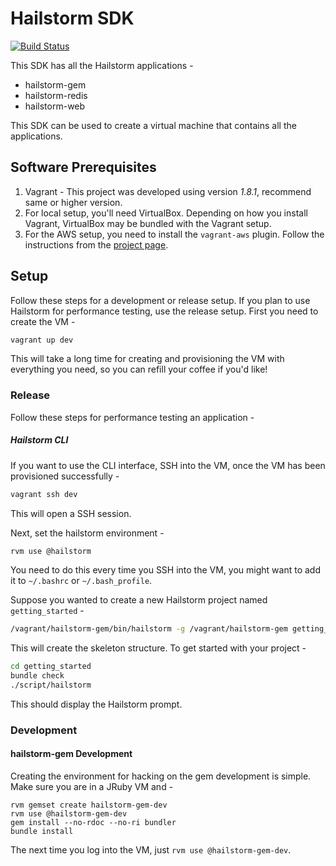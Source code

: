 # Hailstorm SDK

[![Build Status](https://travis-ci.org/3pillarlabs/hailstorm-sdk.svg?branch=master)](https://travis-ci.org/3pillarlabs/hailstorm-sdk)

This SDK has all the Hailstorm applications -
* hailstorm-gem
* hailstorm-redis
* hailstorm-web

This SDK can be used to create a virtual machine that contains all the applications.

## Software Prerequisites

1. Vagrant - This project was developed using version _1.8.1_, recommend same or higher version.
1. For local setup, you'll need VirtualBox. Depending on how you install Vagrant, VirtualBox may be bundled with the Vagrant setup.
1. For the AWS setup, you need to install the ``vagrant-aws`` plugin. Follow the instructions from the [project page](https://github.com/mitchellh/vagrant-aws).

## Setup
Follow these steps for a development or release setup. If you plan to use Hailstorm for performance testing, use the release setup. First you need to create the VM -
```bash
vagrant up dev
```
This will take a long time for creating and provisioning the VM with everything you need, so you can refill your coffee if you'd like!

### Release
Follow these steps for performance testing an application -

##### Hailstorm CLI

If you want to use the CLI interface, SSH into the VM, once the VM has been provisioned successfully -
```bash
vagrant ssh dev
```
This will open a SSH session.

Next, set the hailstorm environment -
```bash
rvm use @hailstorm
```
You need to do this every time you SSH into the VM, you might want to add it to ``~/.bashrc`` or ``~/.bash_profile``.

Suppose you wanted to create a new Hailstorm project named ``getting_started`` -
```bash
/vagrant/hailstorm-gem/bin/hailstorm -g /vagrant/hailstorm-gem getting_started
```

This will create the skeleton structure. To get started with your project -
```bash
cd getting_started
bundle check
./script/hailstorm
```
This should display the Hailstorm prompt.

### Development

#### hailstorm-gem Development

Creating the environment for hacking on the gem development is simple. Make sure you are in a JRuby VM and -
```
rvm gemset create hailstorm-gem-dev
rvm use @hailstorm-gem-dev
gem install --no-rdoc --no-ri bundler
bundle install
```
The next time you log into the VM, just ``rvm use @hailstorm-gem-dev``.
